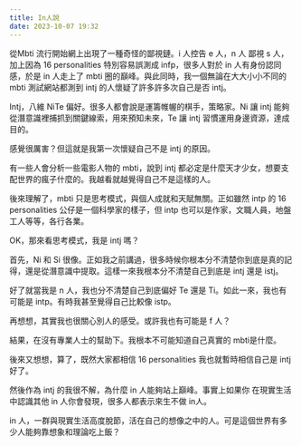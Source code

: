 ```yaml
---
title: In人說
date: 2023-10-07 19:32
---
```

從Mbti 流行開始網上出現了一種奇怪的鄙視鏈。i 人控告 e 人，n 人 鄙視 s 人，加上因為 16 personalities 特別容易誤測成 infp，很多人對於 in 人有身份認同感，於是 in 人走上了 mbti 圈的巔峰。與此同時，我一個無論在大大小小不同的 mbti 測試網站都測到 intj 的人懷疑了許多許多次自己是否 intj。

Intj，八維 NiTe 偏好。很多人都會說是運籌帷幄的棋手，策略家。Ni 讓 intj 能夠從潛意識裡捕抓到關鍵線索，用來預知未來，Te 讓 intj 習慣運用身邊資源，達成目的。

感覺很厲害？但這就是我第一次懷疑自己不是 intj 的原因。

有一些人會分析一些電影人物的 mbti，說到 intj 都必定是什麼天才少女，想要支配世界的瘋子什麼的。我越看就越覺得自己不是這樣的人。

後來理解了，mbti 只是思考模式，與個人成就和天賦無關。正如雖然 intp 的 16 personalities 公仔是一個科學家的樣子，但 intp 也可以是作家，文職人員，地盤工人等等，各行各業。

OK，那來看思考模式，我是 intj 嗎？

首先，Ni 和 Si 很像。正如我之前講過，很多時候你根本分不清楚你到底是真的記得，還是從潛意識中提取。這樣一來我根本分不清楚自己到底是 intj 還是 istj。

好了就當我是 n 人，我也分不清楚自己到底偏好 Te 還是 Ti。如此一來，我也有可能是 intp。有時我甚至覺得自己比較像 istp。

再想想，其實我也很關心別人的感受。或許我也有可能是 f 人？

結果，在沒有專業人士的幫助下。我根本不可能知道自己真實的 mbti是什麼。

後來又想想，算了，既然大家都相信 16 personalities 我也就暫時相信自己是 intj 好了。

然後作為 intj 的我很不解，為什麼 in 人能夠站上巔峰。事實上如果你 在現實生活中認識其他 in 人你會發現，很多人都表示來生不做 in人。

in 人，一群與現實生活高度脫節，活在自己的想像之中的人。可是這個世界有多少人能夠靠想象和理論吃上飯？